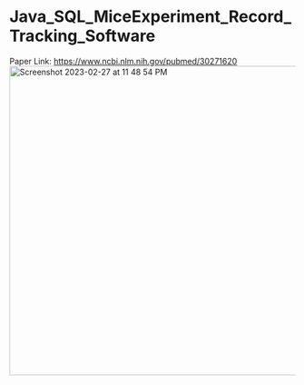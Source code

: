 # Java_SQL_MiceExperiment_Record_Tracking_Software
Paper Link: https://www.ncbi.nlm.nih.gov/pubmed/30271620
<img width="545" alt="Screenshot 2023-02-27 at 11 48 54 PM" src="https://user-images.githubusercontent.com/25118302/221758416-1c7ecf00-091f-4a90-a93b-7c5de61b19d3.png">
